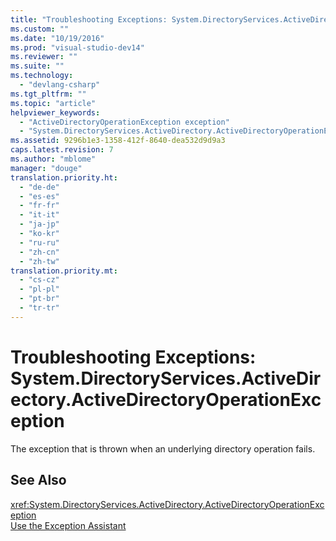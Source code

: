 ```yaml
---
title: "Troubleshooting Exceptions: System.DirectoryServices.ActiveDirectory.ActiveDirectoryOperationException | hehe"
ms.custom: ""
ms.date: "10/19/2016"
ms.prod: "visual-studio-dev14"
ms.reviewer: ""
ms.suite: ""
ms.technology: 
  - "devlang-csharp"
ms.tgt_pltfrm: ""
ms.topic: "article"
helpviewer_keywords: 
  - "ActiveDirectoryOperationException exception"
  - "System.DirectoryServices.ActiveDirectory.ActiveDirectoryOperationException exception"
ms.assetid: 9296b1e3-1358-412f-8640-dea532d9d9a3
caps.latest.revision: 7
ms.author: "mblome"
manager: "douge"
translation.priority.ht: 
  - "de-de"
  - "es-es"
  - "fr-fr"
  - "it-it"
  - "ja-jp"
  - "ko-kr"
  - "ru-ru"
  - "zh-cn"
  - "zh-tw"
translation.priority.mt: 
  - "cs-cz"
  - "pl-pl"
  - "pt-br"
  - "tr-tr"
---
```

# Troubleshooting Exceptions: System.DirectoryServices.ActiveDirectory.ActiveDirectoryOperationException
The exception that is thrown when an underlying directory operation fails.  
  
## See Also  
 <xref:System.DirectoryServices.ActiveDirectory.ActiveDirectoryOperationException>   
 [Use the Exception Assistant](../Topic/How%20to:%20Use%20the%20Exception%20Assistant.md)